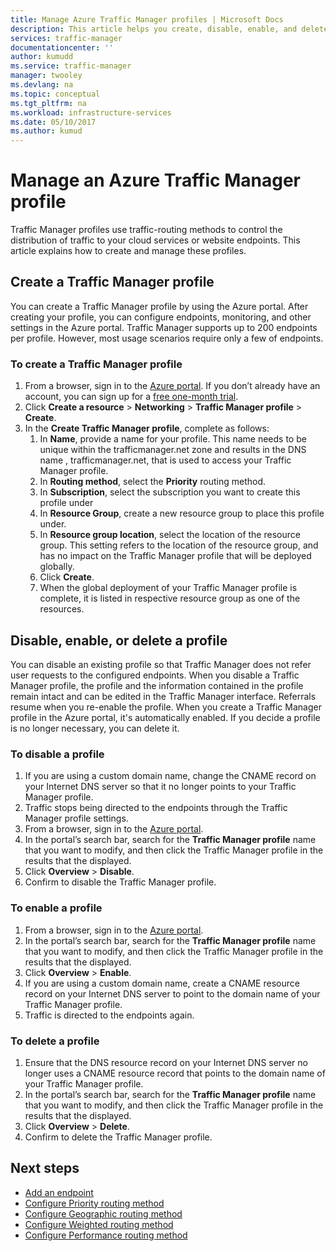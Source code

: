 ```yaml
---
title: Manage Azure Traffic Manager profiles | Microsoft Docs
description: This article helps you create, disable, enable, and delete an Azure Traffic Manager profile.
services: traffic-manager
documentationcenter: ''
author: kumudd
ms.service: traffic-manager
manager: twooley
ms.devlang: na
ms.topic: conceptual
ms.tgt_pltfrm: na
ms.workload: infrastructure-services
ms.date: 05/10/2017
ms.author: kumud
---
```


# Manage an Azure Traffic Manager profile

Traffic Manager profiles use traffic-routing methods to control the distribution of traffic to your cloud services or website endpoints. This article explains how to create and manage these profiles.

## Create a Traffic Manager profile

You can create a Traffic Manager profile by using the Azure portal. After creating your profile, you can configure endpoints, monitoring, and other settings in the Azure portal. Traffic Manager supports up to 200 endpoints per profile. However, most usage scenarios require only a few of endpoints.

### To create a Traffic Manager profile

1. From a browser, sign in to the [Azure portal](https://portal.azure.com). If you don’t already have an account, you can sign up for a [free one-month trial](https://azure.microsoft.com/free/). 
2. Click **Create a resource** > **Networking** > **Traffic Manager profile** > **Create**.
4. In the **Create Traffic Manager profile**, complete as follows:
    1. In **Name**, provide a name for your profile. This name needs to be unique within the trafficmanager.net zone and results in the DNS name <name>, trafficmanager.net, that is used to access your Traffic Manager profile.
    2. In **Routing method**, select the **Priority** routing method.
    3. In **Subscription**, select the subscription you want to create this profile under
    4. In **Resource Group**, create a new resource group to place this profile under.
    5. In **Resource group location**, select the location of the resource group. This setting refers to the location of the resource group, and has no impact on the Traffic Manager profile that will be deployed globally.
    6. Click **Create**.
    7. When the global deployment of your Traffic Manager profile is complete, it is listed in respective resource group as one of the resources.

## Disable, enable, or delete a profile

You can disable an existing profile so that Traffic Manager does not refer user requests to the configured endpoints. When you disable a Traffic Manager profile, the profile and the information contained in the profile remain intact and can be edited in the Traffic Manager interface.  Referrals resume when you re-enable the profile. When you create a Traffic Manager profile in the Azure portal, it's automatically enabled. If you decide a profile is no longer necessary, you can delete it.

### To disable a profile

1. If you are using a custom domain name, change the CNAME record on your Internet DNS server so that it no longer points to your Traffic Manager profile.
2. Traffic stops being directed to the endpoints through the Traffic Manager profile settings.
3. From a browser, sign in to the [Azure portal](https://portal.azure.com).
2. In the portal’s search bar, search for the **Traffic Manager profile** name that you want to modify, and then click the Traffic Manager profile in the results that the displayed.
3. Click **Overview** > **Disable**.
4. Confirm to disable the Traffic Manager profile.

### To enable a profile

1. From a browser, sign in to the [Azure portal](https://portal.azure.com).
2. In the portal’s search bar, search for the **Traffic Manager profile** name that you want to modify, and then click the Traffic Manager profile in the results that the displayed.
3. Click **Overview** > **Enable**.
1. If you are using a custom domain name, create a CNAME resource record on your Internet DNS server to point to the domain name of your Traffic Manager profile.
2. Traffic is directed to the endpoints again.

### To delete a profile

1. Ensure that the DNS resource record on your Internet DNS server no longer uses a CNAME resource record that points to the domain name of your Traffic Manager profile.
2. In the portal’s search bar, search for the **Traffic Manager profile** name that you want to modify, and then click the Traffic Manager profile in the results that the displayed.
3. Click **Overview** > **Delete**.
4. Confirm to delete the Traffic Manager profile.

## Next steps

* [Add an endpoint](traffic-manager-endpoints.md)
* [Configure Priority routing method](traffic-manager-configure-priority-routing-method.md)
* [Configure Geographic routing method](traffic-manager-configure-geographic-routing-method.md) 
* [Configure Weighted routing method](traffic-manager-configure-weighted-routing-method.md)
* [Configure Performance routing method](traffic-manager-configure-performance-routing-method.md)
